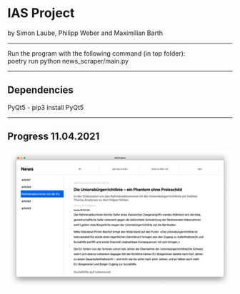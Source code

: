# IAS Project

by Simon Laube, Philipp Weber and Maximilian Barth

---

Run the program with the following command (in top folder):\
poetry run python news_scraper/main.py

---

## Dependencies

PyQt5 - pip3 install PyQt5

---
## Progress 11.04.2021

![progress](progress.png)